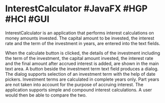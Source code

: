 # InterestCalculator #JavaFX #HGP #HCI #GUI

InterestCalculator is an application that performs interest calculations on money
amounts invested. The capital amount to be invested, the interest rate and
the term of the investment in years, are entered into the text fields. 

When the calculate button is clicked, the details of the investment including the term 
of the investment, the capital amount invested, the interest rate and the final amount 
after accrued interest is added, are shown in the main text area. A button beside the
investment term text field produces a dialog. The dialog supports
selection of an investment term with the help of date pickers. Investment terms are
calculated in complete years only. Part years are not taken into account for the
purpose of accruing interest. The application supports simple and compound interest calculations. 
A user would then be able to compare the two.
